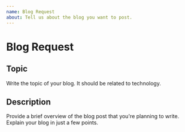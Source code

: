 ```yaml
---
name: Blog Request
about: Tell us about the blog you want to post.
---
```

# Blog Request

## Topic

Write the topic of your blog. It should be related to technology.

## Description

Provide a brief overview of the blog post that you're planning to write. Explain your blog in just a few points.
